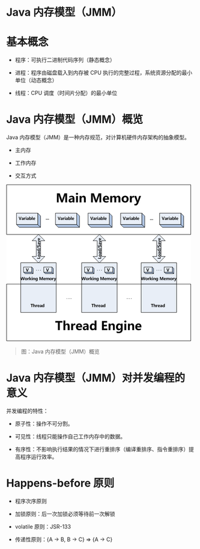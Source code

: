 # Java 内存模型（JMM）

# 基本概念

- 程序：可执行二进制代码序列（静态概念）

- 进程：程序由磁盘载入到内存被 CPU 执行的完整过程，系统资源分配的最小单位（动态概念）

- 线程：CPU 调度（时间片分配）的最小单位

# Java 内存模型（JMM）概览

Java 内存模型（JMM）是一种内存规范，对计算机硬件内存架构的抽象模型。

- 主内存

- 工作内存

- 交互方式

![JVM-JavaMemoryModel-1-JavaMemoryModelOverview][JVM-JavaMemoryModel-1-JavaMemoryModelOverview]

> 图：Java 内存模型（JMM）概览

# Java 内存模型（JMM）对并发编程的意义

并发编程的特性：

- 原子性：操作不可分割。

- 可见性：线程只能操作自己工作内存中的数据。

- 有序性：不影响执行结果的情况下进行重排序（编译重排序、指令重排序）提高程序运行效率。

# Happens-before 原则

- 程序次序原则

- 加锁原则：后一次加锁必须等待前一次解锁

- volatile 原则：JSR-133

- 传递性原则：{A -> B, B -> C} => {A -> C}




[JVM-JavaMemoryModel-1-JavaMemoryModelOverview]: ../../images/JVM-JavaMemoryModel-1-JavaMemoryModelOverview.png

<!-- EOF -->